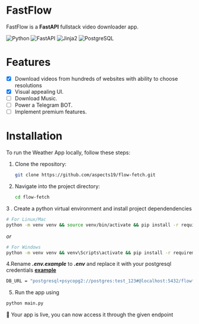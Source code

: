 # FastFlow
FastFlow is a **FastAPI** fullstack video downloader app.

![Python](https://img.shields.io/badge/v3.12.9-blue?style=flat&logo=python&logoColor=yellow&label=python&color=yellow)
![FastAPI](https://img.shields.io/badge/v0.115.10-009485?style=flat&logo=fastapi&logoColor=white&label=fastapi&color=009485)
![Jinja2](https://img.shields.io/badge/v3.1.5-b41717?style=flat&logo=jinja&logoColor=white&label=jinja2&color=b41717)
![PostgreSQL](https://img.shields.io/badge/v2.9.10-31648C?style=flat&logo=postgresql&logoColor=white&label=psycopg2&color=31648C)

# Features

- [x] Download videos from hundreds of websites with ability to choose resolutions
- [x] Visual appealing UI.
- [ ] Download Music.
- [ ] Power a Telegram BOT.
- [ ] Implement premium features.

# Installation

To run the Weather App locally, follow these steps:

1. Clone the repository:

   ```sh
   git clone https://github.com/aspects19/flow-fetch.git
   ```

2. Navigate into the project directory:

   ```sh
   cd flow-fetch
   ```
3 . Create a python virtual environment and install project dependendencies

``` sh
# For Linux/Mac
python -m venv venv && source venv/bin/activate && pip install -r requirements.txt

```

*or*

```sh
# For Windows
python -m venv venv && venv\Scripts\activate && pip install -r requirements.txt
```

4.Rename ***.env.example*** to ***.env*** and replace it with your postgresql credentials <u>**example** </u>

```sh
DB_URL = "postgresql+psycopg2://postgres:test_123#@localhost:5432/flowfetch"

```
5. Run the app using

```sh
python main.py
```

🎉 Your app is live, you can now access it through the given endpoint
